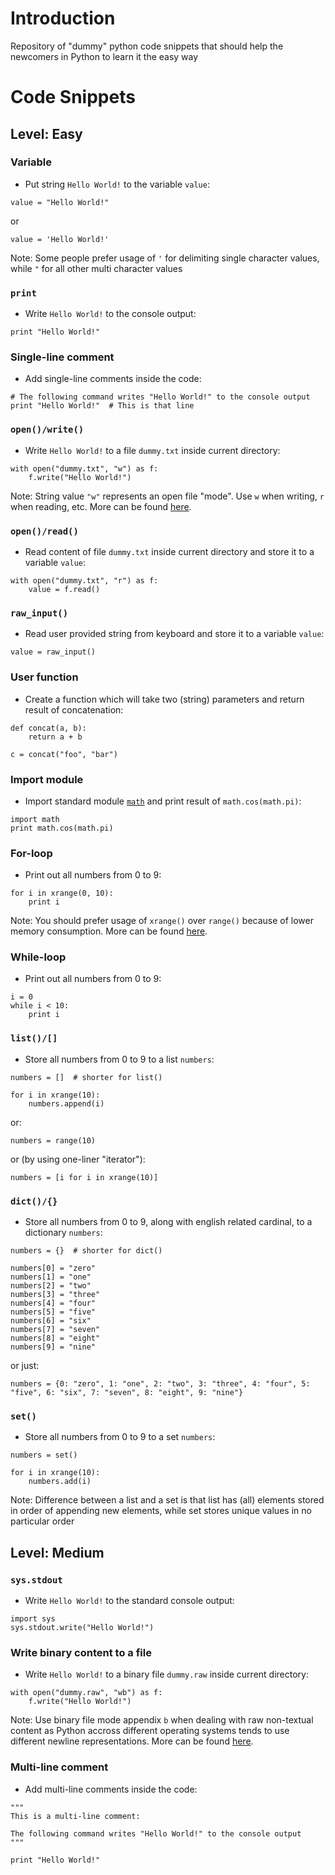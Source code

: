 # Introduction

Repository of "dummy" python code snippets that should help the newcomers in Python to learn it the easy way


# Code Snippets
## Level: Easy

### Variable

* Put string `Hello World!` to the variable `value`:

```
value = "Hello World!"
```

or

```
value = 'Hello World!'
```

Note: Some people prefer usage of `'` for delimiting single character values, while `"` for all other multi character values

### `print`

* Write `Hello World!` to the console output:

```
print "Hello World!"
```

### Single-line comment

* Add single-line comments inside the code:

```
# The following command writes "Hello World!" to the console output
print "Hello World!"  # This is that line
```

### `open()/write()`

* Write `Hello World!` to a file `dummy.txt` inside current directory:

```
with open("dummy.txt", "w") as f:
    f.write("Hello World!")
```

Note: String value `"w"` represents an open file "mode". Use `w` when writing, `r` when reading, etc. More can be found [here](https://docs.python.org/2/tutorial/inputoutput.html#reading-and-writing-files).

### `open()/read()`

* Read content of file `dummy.txt` inside current directory and store it to a variable `value`:

```
with open("dummy.txt", "r") as f:
    value = f.read()
```

### `raw_input()`

* Read user provided string from keyboard and store it to a variable `value`:

```
value = raw_input()
```

### User function

* Create a function which will take two (string) parameters and return result of concatenation:

```
def concat(a, b):
    return a + b

c = concat("foo", "bar")
```

### Import module

* Import standard module [`math`](https://docs.python.org/2/library/math.html) and print result of `math.cos(math.pi)`:

```
import math
print math.cos(math.pi)
```

### For-loop

* Print out all numbers from 0 to 9:

```
for i in xrange(0, 10):
    print i
```

Note: You should prefer usage of `xrange()` over `range()` because of lower memory consumption. More can be found [here](http://pythoncentral.io/how-to-use-pythons-xrange-and-range/).

### While-loop

* Print out all numbers from 0 to 9:

```
i = 0
while i < 10:
    print i
```

### `list()/[]`

* Store all numbers from 0 to 9 to a list `numbers`:

```
numbers = []  # shorter for list()

for i in xrange(10):
    numbers.append(i)
```

or:

```
numbers = range(10)
```

or (by using one-liner "iterator"):

```
numbers = [i for i in xrange(10)]
```

### `dict()/{}`

* Store all numbers from 0 to 9, along with english related cardinal, to a dictionary `numbers`:

```
numbers = {}  # shorter for dict()

numbers[0] = "zero"
numbers[1] = "one"
numbers[2] = "two"
numbers[3] = "three"
numbers[4] = "four"
numbers[5] = "five"
numbers[6] = "six"
numbers[7] = "seven"
numbers[8] = "eight"
numbers[9] = "nine"
```

or just:

```
numbers = {0: "zero", 1: "one", 2: "two", 3: "three", 4: "four", 5: "five", 6: "six", 7: "seven", 8: "eight", 9: "nine"}
```

### `set()`

* Store all numbers from 0 to 9 to a set `numbers`:

```
numbers = set()

for i in xrange(10):
    numbers.add(i)
```

Note: Difference between a list and a set is that list has (all) elements stored in order of appending new elements, while set stores unique values in no particular order

## Level: Medium

### `sys.stdout`

* Write `Hello World!` to the standard console output:

```
import sys
sys.stdout.write("Hello World!")
```

### Write binary content to a file

* Write `Hello World!` to a binary file `dummy.raw` inside current directory:

```
with open("dummy.raw", "wb") as f:
    f.write("Hello World!")
```

Note: Use binary file mode appendix `b` when dealing with raw non-textual content as Python accross different operating systems tends to use different newline representations. More can be found [here](https://docs.python.org/2/tutorial/inputoutput.html#reading-and-writing-files).

### Multi-line comment

* Add multi-line comments inside the code:

```
"""
This is a multi-line comment:

The following command writes "Hello World!" to the console output
"""

print "Hello World!"
```
